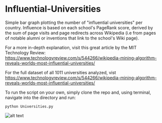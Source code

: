# Influential-Universities
Simple bar graph plotting the number of "influential universities" per country. Influence is based on each school's PageRank score, derived by the sum of page visits and page redirects across Wikipedia (i.e from pages of notable alumni or inventions that link to the school's Wiki page).

For a more in-depth explanation, visit this great article by the MIT Technology Review: https://www.technologyreview.com/s/544266/wikipedia-mining-algorithm-reveals-worlds-most-influential-universities/

For the full dataset of all 1011 universities analyzed, vist https://www.technologyreview.com/s/544266/wikipedia-mining-algorithm-reveals-worlds-most-influential-universities/

To run the script on your own, simply clone the repo and, using terminal, navigate into the directory and run:

```python Universities.py```

![alt text](https://github.com/ohana23/Influential-Universities/blob/master/images/figure_1.png)
